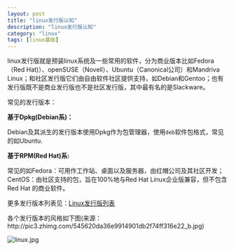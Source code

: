 ```yaml
---
layout: post
title: "linux发行版认知"
description: "linux发行版认知"
category: "linux"
tags: [linux基础]
---
```

<p>linux发行版就是预装linux系统及一些常用的软件，分为商业版本比如Fedora（Red Hat)）、openSUSE（Novell）、Ubuntu（Canonical公司）和Mandriva Linux；和社区发行版它们由自由软件社区提供支持，如Debian和Gentoo；也有发行版既不是商业发行版也不是社区发行版，其中最有名的是Slackware。</p>

<p>常见的发行版本：</p>

<p><strong>基于Dpkg(Debian系)：</strong></p>

<p>Debian及其派生的发行版本使用Dpkg作为包管理器，使用<code>deb</code>软件包格式，常见的如Ubuntu.</p>

<p><strong>基于RPM(Red Hat)系:</strong></p>

<p>常见的如Fedora：可用作工作站、桌面以及服务器，由红帽公司及其社区开发；CentOS：由社区支持的包，旨在100%地与Red Hat Linux企业版兼容，但不包含Red Hat 的商业软件。</p>

<p>更多发行版本列表见：<a href="http://zh.wikipedia.org/wiki/Linux%E5%8F%91%E8%A1%8C%E7%89%88%E5%88%97%E8%A1%A8">Linux发行版列表</a></p>

<p>各个发行版本的风格如下图(来源：http://pic3.zhimg.com/545620da36e9914901db2f74ff316e22_b.jpg)</p>

<p><img src="http://share.beginman.cn:8001/blog/usr/uploads/2015/03/1286314432.jpg" alt="linux.jpg" /></p>
